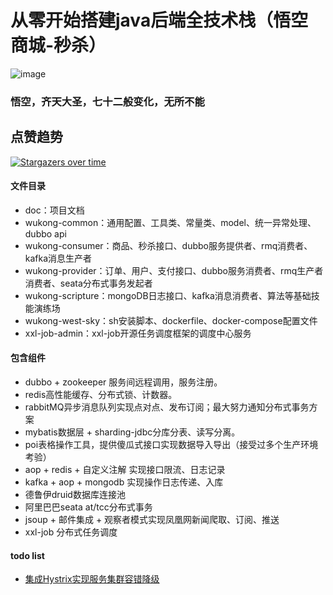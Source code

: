# 从零开始搭建java后端全技术栈（悟空商城-秒杀）
![image](https://github.com/mambo-wang/WuKong/blob/master/doc/wukong.jpg)
### 悟空，齐天大圣，七十二般变化，无所不能

## 点赞趋势

[![Stargazers over time](https://starchart.cc/JosephZhu1983/java-common-mistakes.svg)](https://starchart.cc/JosephZhu1983/java-common-mistakes)
#### 文件目录
- doc：项目文档
- wukong-common：通用配置、工具类、常量类、model、统一异常处理、dubbo api
- wukong-consumer：商品、秒杀接口、dubbo服务提供者、rmq消费者、kafka消息生产者
- wukong-provider：订单、用户、支付接口、dubbo服务消费者、rmq生产者消费者、seata分布式事务发起者
- wukong-scripture：mongoDB日志接口、kafka消息消费者、算法等基础技能演练场
- wukong-west-sky：sh安装脚本、dockerfile、docker-compose配置文件
- xxl-job-admin：xxl-job开源任务调度框架的调度中心服务
#### 包含组件
- dubbo + zookeeper 服务间远程调用，服务注册。
- redis高性能缓存、分布式锁、计数器。
- rabbitMQ异步消息队列实现点对点、发布订阅；最大努力通知分布式事务方案
- mybatis数据层 + sharding-jdbc分库分表、读写分离。
- poi表格操作工具，提供傻瓜式接口实现数据导入导出（接受过多个生产环境考验）
- aop + redis + 自定义注解 实现接口限流、日志记录
- kafka + aop + mongodb 实现操作日志传递、入库
- 德鲁伊druid数据库连接池
- 阿里巴巴seata  at/tcc分布式事务
- jsoup + 邮件集成 + 观察者模式实现凤凰网新闻爬取、订阅、推送
- xxl-job 分布式任务调度
#### todo list
- [集成Hystrix实现服务集群容错降级](https://www.bilibili.com/video/BV1zt411M7pF?p=23)

